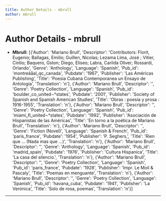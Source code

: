 ```yaml
---
title: Author Details - mbrull
author: mbrull
---
```


# Author Details - mbrull

<ul>
    <li><strong>Mbrull:</strong> [{'Author': 'Mariano Brull', 'Descriptor': 'Contributors: Florit, Eugenio; Ballagas, Emilio; Guillen, Nicolas; Lezama Lima, José ; Vitier, Cintio; Baquero, Gston; Diego, Eliseo; Labra, Carilda Oliver; Rossardi, Orlando', 'Genre': 'Anthology', 'Language': 'Spanish', 'Pub_id': 'montreãåal_qc_canada', 'Pubdate': '1967', 'Publisher': 'Las Américas Publishing', 'Title': 'Poesia Cubana Contemporanea un Ensayo de Antologia', 'Translation': 'n'}, {'Author': 'Mariano Brull', 'Descriptor': '', 'Genre': 'Poetry Collection', 'Language': 'Spanish', 'Pub_id': 'boulder_co_united¬†states', 'Pubdate': '2001', 'Publisher': 'Society of Spanish and Spanish American Studies', 'Title': 'Obras : poesía y prosa : 1916-1955', 'Translation': 'n'}, {'Author': 'Mariano Brull', 'Descriptor': '', 'Genre': 'Poetry Collection', 'Language': 'Spanish', 'Pub_id': 'miami_fl_united¬†states', 'Pubdate': '1992', 'Publisher': 'Asociación de Hispanistas de las Américas', 'Title': 'En torno a la poética de Mariano Brull', 'Translation': 'n'}, {'Author': 'Mariano Brull', 'Descriptor': '', 'Genre': 'Fiction (Novel)', 'Language': 'Spanish & French', 'Pub_id': 'paris_france', 'Pubdate': '1954', 'Publisher': 'P. Seghers,', 'Title': 'Rien que ... (Nada mas que ...)', 'Translation': 'n'}, {'Author': 'Mariano Brull', 'Descriptor': '', 'Genre': 'Anthology', 'Language': 'Spanish', 'Pub_id': 'madrid_spain', 'Pubdate': '1976', 'Publisher': 'Cultura Hispanica', 'Title': 'La casa del silencio.', 'Translation': 'n'}, {'Author': 'Mariano Brull', 'Descriptor': '', 'Genre': 'Poetry Collection', 'Language': 'Spanish', 'Pub_id': 'paris_france', 'Pubdate': '1928', 'Publisher': 'Impr. Le Moil & Pascaly', 'Title': 'Poemas en menguante', 'Translation': 'n'}, {'Author': 'Mariano Brull', 'Descriptor': '', 'Genre': 'Poetry Collection', 'Language': 'Spanish', 'Pub_id': 'havana_cuba', 'Pubdate': '1941', 'Publisher': 'La Verónica', 'Title': 'Solo de rosa, poemas', 'Translation': 'n'}]</li>
</ul>
<hr>